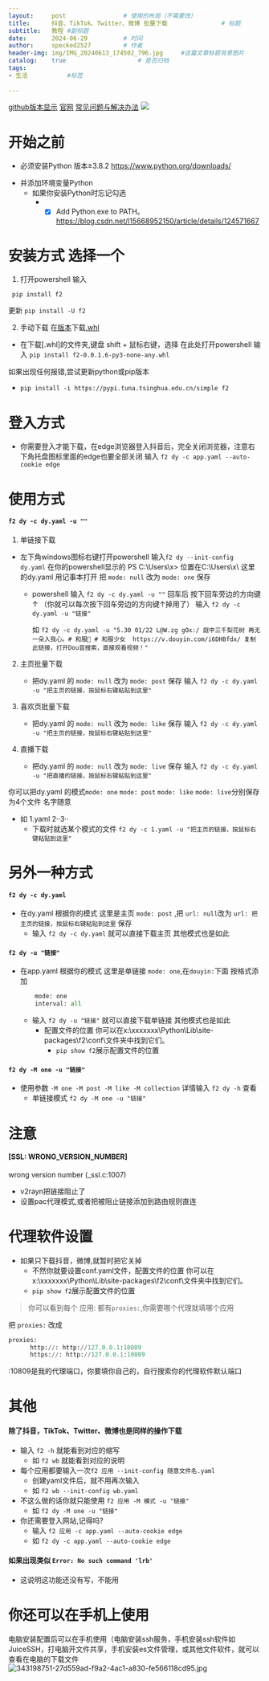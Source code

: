 ```yaml
---
layout:     post   			    # 使用的布局（不需要改）
title:      抖音、TikTok、Twitter、微博 批量下载				# 标题 
subtitle:   教程 #副标题
date:       2024-06-29			# 时间
author:     specked2527			# 作者
header-img: img/IMG_20240613_174502_796.jpg 	#这篇文章标题背景图片
catalog:    true 				    # 是否归档
tags:		
- 生活		   #标签
    
--- 
```


[github版本显示](https://github.com/specked2527/specked2527.github.io/blob/master/_posts/2024-06-29-%E6%8A%96%E9%9F%B3%E3%80%81TikTok%E3%80%81Twitter%E3%80%81%E5%BE%AE%E5%8D%9A%E6%89%B9%E9%87%8F%E4%B8%8B%E8%BD%BD.md)
[官网](https://johnserf-seed.github.io/f2/)
[常见问题与解决办法](https://johnserf-seed.github.io/f2/question-answer/qa.html)
<img src='https://github.com/Johnserf-Seed/f2/assets/40727745/82644596-7eca-48ec-91b0-3c5e4c24ee90'>


# 开始之前
- 必须安装Python 版本≥3.8.2 https://www.python.org/downloads/
* 并添加环境变量Python
  * 如果你安装Python时忘记勾选
    * - [x] Add Python.exe to PATH。 https://blog.csdn.net/l15668952150/article/details/124571667

# 安装方式 选择一个
1. 打开powershell 输入
```
 pip install f2    
``` 
更新
`pip install -U f2 `

2. 手动下载
在[版本](https://github.com/Johnserf-Seed/f2/releases)下载[.whl](https://github.com/Johnserf-Seed/f2/releases/download/v0.0.1.6/f2-0.0.1.6-py3-none-any.whl) 
* 在下载[.whl]的文件夹,键盘 shift + 鼠标右键，选择 在此处打开powershell 
输入
`pip install f2-0.0.1.6-py3-none-any.whl`

如果出现任何报错,尝试更新python或pip版本
* `pip install -i https://pypi.tuna.tsinghua.edu.cn/simple f2`

# 登入方式 
   * 你需要登入才能下载，在edge浏览器登入抖音后，完全关闭浏览器，注意右下角托盘图标里面的edge也要全部关闭
    输入 `f2 dy -c app.yaml --auto-cookie edge`

# 使用方式
#### `f2 dy -c dy.yaml -u ""`
  1. 单链接下载
  * 左下角windows图标右键打开powershell 输入`f2 dy --init-config dy.yaml` 
    在你的powershell显示的 PS C:\Users\x> 位置在C:\Users\x\ 这里的dy.yaml 用记事本打开
    把 `mode: null` 改为 `mode: one` 保存 
    * powershell 输入 `f2 dy -c dy.yaml -u ""`
      回车后 按下回车旁边的方向键↑ （你就可以每次按下回车旁边的方向键↑掉用了）
      输入 `f2 dy -c dy.yaml -u "链接"`
      
      如  `f2 dy -c dy.yaml -u "5.30 01/22 L@W.zg gOx:/ 庭中三千梨花树 再无一朵入我心。# 和服👘 # 和服少女  https://v.douyin.com/i6DHBfdx/ 复制此链接，打开Dou音搜索，直接观看视频！" `

  2. 主页批量下载
     * 把dy.yaml 的 `mode: null` 改为 `mode: post` 保存
       输入 `f2 dy -c dy.yaml -u "把主页的链接，按鼠标右键粘贴到这里"` 

  3. 喜欢页批量下载 
     * 把dy.yaml 的 `mode: null` 改为 `mode: like` 保存
       输入 `f2 dy -c dy.yaml -u "把主页的链接，按鼠标右键粘贴到这里"` 

  4. 直播下载
     * 把dy.yaml 的 `mode: null` 改为 `mode: live` 保存
       输入 `f2 dy -c dy.yaml -u "把直播的链接，按鼠标右键粘贴到这里"` 

  你可以把dy.yaml 的模式`mode: one` `mode: post` `mode: like` `mode: live`分别保存为4个文件 名字随意
  * 如 1.yaml 2··3·· 
    * 下载时就选某个模式的文件 `f2 dy -c 1.yaml -u "把主页的链接，按鼠标右键粘贴到这里"` 

# 另外一种方式 
#### `f2 dy -c dy.yaml`
  * 在dy.yaml 根据你的模式 这里是主页 `mode: post` ,把 `url: null`改为 `url: 把主页的链接，按鼠标右键粘贴到这里` 保存
    * 输入 `f2 dy -c dy.yaml` 就可以直接下载主页 其他模式也是如此
      
#### `f2 dy -u "链接"`      
  * 在app.yaml 根据你的模式 这里是单链接 `mode: one`,在`douyin:`下面 按格式添加 
    ```py
        mode: one
        interval: all
    ```
       * 输入 `f2 dy -u "链接"` 就可以直接下载单链接 其他模式也是如此 
         * 配置文件的位置 你可以在x:\xxxxxxx\Python\Lib\site-packages\f2\conf\文件夹中找到它们。
           * `pip show f2`展示配置文件的位置
                   
#### `f2 dy -M one -u "链接"`             
 * 使用参数 `-M one -M post -M like -M collection` 详情输入 `f2 dy -h` 查看
   * 单链接模式 `f2 dy -M one -u "链接"`
  
# 注意 
####  [SSL: WRONG_VERSION_NUMBER] 

wrong version number (_ssl.c:1007)
* v2rayn把链接阻止了
* 设置pac代理模式,或者把被阻止链接添加到路由规则直连
    
# 代理软件设置
* 如果只下载抖音，微博,就暂时把它关掉 
   * 不然你就要设置conf.yaml文件，配置文件的位置 你可以在x:\xxxxxxx\Python\Lib\site-packages\f2\conf\文件夹中找到它们。
   * `pip show f2`展示配置文件的位置
     
> 你可以看到每个 应用: 都有`proxies:`,你需要哪个代理就填哪个应用

   把 `proxies:` 改成 
```py
proxies:
      http://: http://127.0.0.1:10809
      https://: http://127.0.0.1:10809
```
   :10809是我的代理端口，你要填你自己的，自行搜索你的代理软件默认端口
 
# 其他 
#### 除了抖音，TikTok、Twitter、微博也是同样的操作下载
 * 输入 `f2 -h` 就能看到对应的缩写 
   * 如 `f2 wb` 就能看到对应的说明
* 每个应用都要输入一次`f2 应用 --init-config 随意文件名.yaml`
  * 创建yaml文件后，就不用再次输入
   * 如 `f2 wb --init-config wb.yaml`
* 不这么做的话你就只能使用 `f2 应用 -M 模式 -u "链接"`
   * 如 `f2 dy -M one -u "链接"`
* 你还需要登入网站,记得吗?
  * 输入 `f2 应用 -c app.yaml --auto-cookie edge`
  * 如 `f2 dy -c app.yaml --auto-cookie edge`

#### 如果出现类似 `Error: No such command 'lrb'`
 * 这说明这功能还没有写，不能用
 
# 你还可以在手机上使用
 电脑安装配置后可以在手机使用（电脑安装ssh服务，手机安装ssh软件如JuiceSSH，打电脑开文件共享，手机安装es文件管理，或其他文件软件，就可以查看在电脑的下载文件
 ![343198751-27d559ad-f9a2-4ac1-a830-fe566118cd95.jpg](https://s2.loli.net/2024/06/29/uGYINLkwzCZTRDP.jpg)
